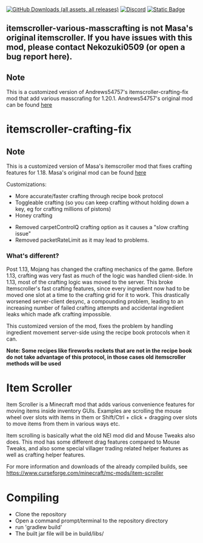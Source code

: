 [![GitHub Downloads (all assets, all releases)](https://img.shields.io/github/downloads/Nekozuki0509/itemscroller-add-various-masscrafting/total?logo=github&color=blue)](https://github.com/Nekozuki0509/itemscroller-add-various-masscrafting/releases)
[![Discord](https://img.shields.io/discord/1241236305741090836?logo=discord&color=5765f2)](https://discord.gg/352Cdy8MjV)
[![Static Badge](https://img.shields.io/badge/litlink-Nekozuki0509-9594f9)](https://lit.link/nekozuki0509)
## itemscroller-various-masscrafting is not Masa's original itemscroller. If you have issues with this mod, please contact Nekozuki0509 (or open a bug report here).
## Note
This is a customized version of Andrews54757's itemscroller-crafting-fix mod that add various masscrafing for 1.20.1. Andrews54757's original mod can be found [here](https://github.com/Andrews54757/itemscroller-crafting-fix)



itemscroller-crafting-fix
==========================

## Note
This is a customized version of Masa's itemscroller mod that fixes crafting features for 1.18. Masa's original mod can be found [here](https://github.com/maruohon/itemscroller)

Customizations:
* More accurate/faster crafting through recipe book protocol
* Toggleable crafting (so you can keep crafting without holding down a key, eg for crafting millions of pistons)
* Honey crafting

- Removed carpetControlQ crafting option as it causes a "slow crafting issue"
- Removed packetRateLimit as it may lead to problems.

### What's different?
Post 1.13, Mojang has changed the crafting mechanics of the game. Before 1.13, crafting was very fast as much of the logic was handled client-side. In 1.13, most of the crafting logic was moved to the server. This broke Itemscroller's fast crafting features, since every ingredient now had to be moved one slot at a time to the crafting grid for it to work. This drastically worsened server-client desync, a compounding problem, leading to an increasing number of failed crafting attempts and accidental ingredient leaks which made afk crafting impossible. 

This customized version of the mod, fixes the problem by handling ingredient movement server-side using the recipe book protocols when it can. 

**Note: Some recipes like fireworks rockets that are not in the recipe book do not take advantage of this protocol, in those cases old itemscroller methods will be used**

Item Scroller
==============
Item Scroller is a Minecraft mod that adds various convenience features for moving items
inside inventory GUIs. Examples are scrolling the mouse wheel over slots with items in them
or Shift/Ctrl + click + dragging over slots to move items from them in various ways etc.

Item scrolling is basically what the old NEI mod did and Mouse Tweaks also does.
This mod has some different drag features compared to Mouse Tweaks, and also some special
villager trading related helper features as well as crafting helper features.

For more information and downloads of the already compiled builds,
see https://www.curseforge.com/minecraft/mc-mods/item-scroller

Compiling
=========
* Clone the repository
* Open a command prompt/terminal to the repository directory
* run 'gradlew build'
* The built jar file will be in build/libs/
